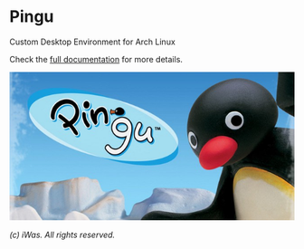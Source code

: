 # Pingu

Custom Desktop Environment for Arch Linux

Check the [full documentation](https://github.com/iWas-Coder/Pingu/wiki) for more details.

![Pingu Title](https://raw.githubusercontent.com/iWas-Coder/Pingu/main/assets/pingu-title.jpg)

_(c) iWas. All rights reserved._

